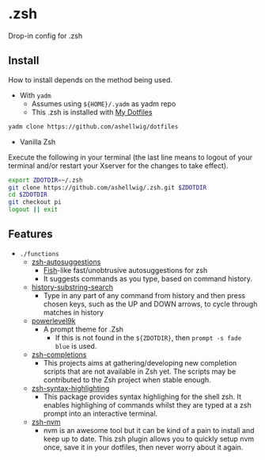 # .zsh
Drop-in config for .zsh

## Install
How to install depends on the method being used.

* With `yadm`
  * Assumes using `${HOME}/.yadm` as yadm repo
  * This .zsh is installed with [My Dotfiles](https://github.com/ashellwig/dotfiles)
```bash
yadm clone https://github.com/ashellwig/dotfiles
```

* Vanilla Zsh

Execute the following in your terminal (the last line means to logout of your
terminal and/or restart your Xserver for the changes to take effect).

```bash
export ZDOTDIR=~/.zsh
git clone https://github.com/ashellwig/.zsh.git $ZDOTDIR
cd $ZDOTDIR
git checkout pi
logout || exit
```

## Features
* `./functions`
  * [zsh-autosuggestions](https://github.com/zsh-users/zsh-autosuggestions/)
    * [Fish](http://fishshell.com/)-like fast/unobtrusive autosuggestions for zsh
    * It suggests commands as you type, based on command history.
  * [history-substring-search](https://github.com/zsh-users/zsh-history-substring-search)
    * Type in any part of any command from history and then press chosen keys,
    such as the UP and DOWN arrows, to cycle through matches in history
  * [powerlevel9k](https://github.com/bhilburn/powerlevel9k)
    * A prompt theme for .Zsh
      * If this is not found in the `${ZDOTDIR}`, then `prompt -s fade blue` is used.
  * [zsh-completions](https://github.com/zsh-users/zsh-completions)
    * This projects aims at gathering/developing new completion scripts that are
    not available in Zsh yet. The scripts may be contributed to the Zsh
    project when stable enough.
  * [zsh-syntax-highlighting](https://github.com/zsh-users/zsh-syntax-highlighting)
    * This package provides syntax highlighing for the shell zsh. It enables
    highlighing of commands whilst they are typed at a zsh prompt into an
    interactive terminal.
  * [zsh-nvm](https://github.com/lukechilds/zsh-nvm)
    * nvm is an awesome tool but it can be kind of a pain to install and keep up
    to date. This zsh plugin allows you to quickly setup nvm once, save it in
    your dotfiles, then never worry about it again.

